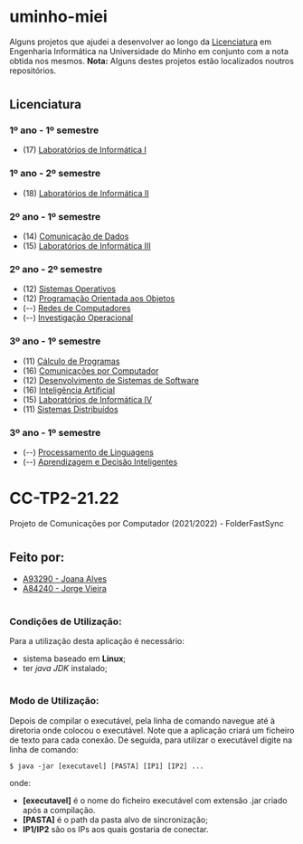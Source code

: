 # **uminho-miei**

Alguns projetos que ajudei a desenvolver ao longo da [Licenciatura](#licenciatura) em Engenharia Informática na Universidade do Minho em conjunto com a nota obtida nos mesmos.
**Nota:** Alguns destes projetos estão localizados noutros repositórios.

<!--- e [Mestrado](#mestrado)--->

#
## <a id="licenciatura">  </a>  **Licenciatura**

### <a id="l11">  </a> **1º ano - 1º semestre**

- (17) [Laboratórios de Informática I]()



### <a id="l12">  </a> **1º ano - 2º semestre**

- (18) [Laboratórios de Informática II]()



### <a id="l21">  </a> **2º ano - 1º semestre**

- (14) [Comunicação de Dados]()
- (15) [Laboratórios de Informática III]()

### <a id="l22">  </a> **2º ano - 2º semestre**

- (12) [Sistemas Operativos]()
- (12) [Programação Orientada aos Objetos]()
- (--) [Redes de Computadores]()
- (--) [Investigação Operacional]()

### <a id="l31">  </a> **3º ano - 1º semestre**

- (11) [Cálculo de Programas]()
- (16) [Comunicações por Computador]()
- (12) [Desenvolvimento de Sistemas de Software]()
- (16) [Inteligência Artificial]()
- (15) [Laboratórios de Informática IV]()
- (11) [Sistemas Distribuídos]()

### <a id="l32">  </a> **3º ano - 1º semestre**

- (--) [Processamento de Linguagens]()
- (--) [Aprendizagem e Decisão Inteligentes]()


# **CC-TP2-21.22**
Projeto de Comunicações por Computador (2021/2022) - FolderFastSync
#
## Feito por:
- [A93290 - Joana Alves](https://github.com/marshaia)
- [A84240 - Jorge Vieira](https://github.com/JorgeVieyra) 

#
### Condições de Utilização:
Para a utilização desta aplicação é necessário:
  - sistema baseado em **Linux**;
  - ter *java JDK* instalado;
  
  
#
### Modo de Utilização:
Depois de compilar o executável, pela linha de comando navegue até à diretoria onde colocou o executável. Note que a aplicação criará um ficheiro de texto para cada conexão.
De seguida, para utilizar o executável digite na linha de comando:

    $ java -jar [executavel] [PASTA] [IP1] [IP2] ...

onde:
  - **[executavel]** é o nome do ficheiro executável com extensão .jar criado após a compilação.
  - **[PASTA]** é o path da pasta alvo de sincronização;
  - **IP1/IP2** são os IPs aos quais gostaria de conectar.




<!--- 

#
## <a id="mestrado">  </a>  **Mestrado**

### <a id="m1">  </a> **1º ano**

### <a id="m2">  </a> **2º ano**

--->
